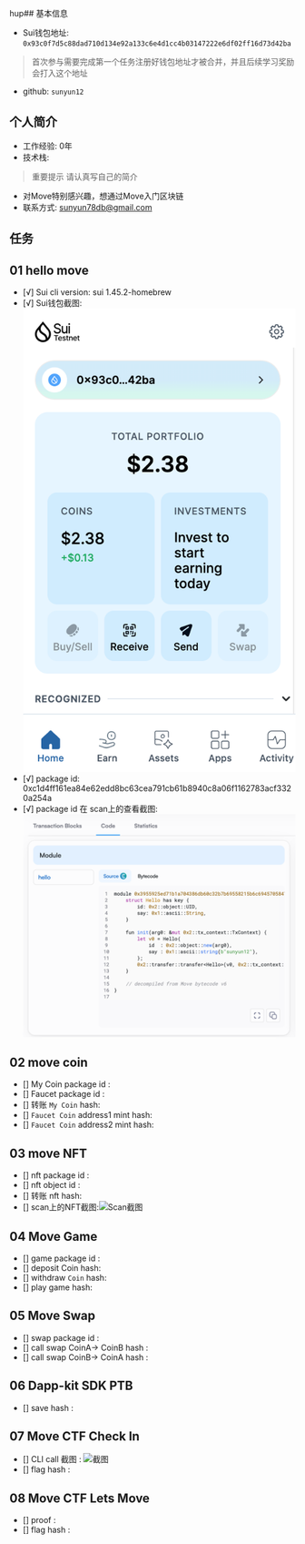 hup## 基本信息
- Sui钱包地址: `0x93c0f7d5c88dad710d134e92a133c6e4d1cc4b03147222e6df02ff16d73d42ba`
> 首次参与需要完成第一个任务注册好钱包地址才被合并，并且后续学习奖励会打入这个地址
- github: `sunyun12`

## 个人简介
- 工作经验: 0年
- 技术栈:
> 重要提示 请认真写自己的简介
- 对Move特别感兴趣，想通过Move入门区块链
- 联系方式: sunyun78db@gmail.com

## 任务

##   01 hello move  
- [√] Sui cli version: sui 1.45.2-homebrew
- [√] Sui钱包截图: ![Sui钱包截图](./images/截屏1.png)
- [√] package id: 0xc1d4ff161ea84e62edd8bc63cea791cb61b8940c8a06f1162783acf3320a254a
- [√] package id 在 scan上的查看截图:![Scan截图](./images/截屏2.png)

##   02 move coin
- [] My Coin package id : 
- [] Faucet package id : 
- [] 转账 `My Coin` hash:
- [] `Faucet Coin` address1 mint hash:
- [] `Faucet Coin` address2 mint hash:

##   03 move NFT
- [] nft package id :
- [] nft object id : 
- [] 转账 nft  hash:
- [] scan上的NFT截图:![Scan截图](./images/你的图片地址)

##   04 Move Game
- [] game package id :
- [] deposit Coin hash:
- [] withdraw `Coin` hash:
- [] play game hash:

##   05 Move Swap
- [] swap package id :
- [] call swap CoinA-> CoinB  hash :
- [] call swap CoinB-> CoinA  hash :

##   06 Dapp-kit SDK PTB
- [] save hash :

##   07 Move CTF Check In
- [] CLI call 截图 : ![截图](./images/你的图片地址)
- [] flag hash :

##   08 Move CTF Lets Move
- [] proof : 
- [] flag hash :

